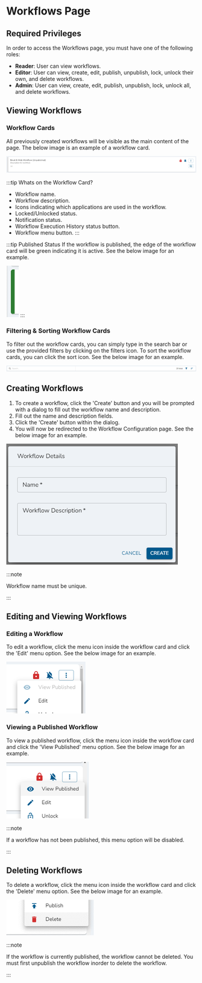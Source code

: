 # Workflows Page

## Required Privileges

In order to access the Workflows page, you must have one of the following roles:

- **Reader**: User can view workflows.
- **Editor**: User can view, create, edit, publish, unpublish, lock, unlock their own, and delete workflows.
- **Admin**: User can view, create, edit, publish, unpublish, lock, unlock all, and delete workflows.

## Viewing Workflows

### Workflow Cards

All previously created workflows will be visible as the main content of the page. The below image is an example of a workflow card.

![Workflow Card](../../resources/images/workflows/workflow-card.png)

:::tip Whats on the Workflow Card?

- Workflow name.
- Workflow description.
- Icons indicating which applications are used in the workflow.
- Locked/Unlocked status.
- Notification status.
- Workflow Execution History status button.
- Workflow menu button.
  :::

:::tip Published Status
If the workflow is published, the edge of the workflow card will be green indicating it is active. See the below image for an example.

![Workflow Card Published Green](../../resources/images/workflows/published-green.png)
:::

### Filtering & Sorting Workflow Cards

To filter out the workflow cards, you can simply type in the search bar or use the provided filters by clicking on the filters icon. To sort the workflow cards, you can click the sort icon. See the below image for an example.

![Workflow Searching & Filtering](../../resources/images/workflows/search-filter.png)

## Creating Workflows

1.  To create a workflow, click the 'Create' button and you will be prompted with a dialog to fill out the workflow name and description.
1.  Fill out the name and description fields.
1.  Click the 'Create' button within the dialog.
1.  You will now be redirected to the Workflow Configuration page. See the below image for an example.

![Workflow Create](../../resources/images/workflows/create-dialog.png)

:::note

Workflow name must be unique.

:::

## Editing and Viewing Workflows

### Editing a Workflow

To edit a workflow, click the menu icon inside the workflow card and click the 'Edit' menu option. See the below image for an example.

![Workflow Edit View](../../resources/images/workflows/edit-menu.png)

### Viewing a Published Workflow

To view a published workflow, click the menu icon inside the workflow card and click the 'View Published' menu option. See the below image for an example.

![Workflow Published View](../../resources/images/workflows/view-published.png)

:::note

If a workflow has not been published, this menu option will be disabled.

:::

## Deleting Workflows

To delete a workflow, click the menu icon inside the workflow card and click the 'Delete' menu option. See the below image for an example.

![Workflow Delete](../../resources/images/workflows/delete.png)

:::note

If the workflow is currently published, the workflow cannot be deleted. You must first unpublish the workflow inorder to delete the workflow.

:::
